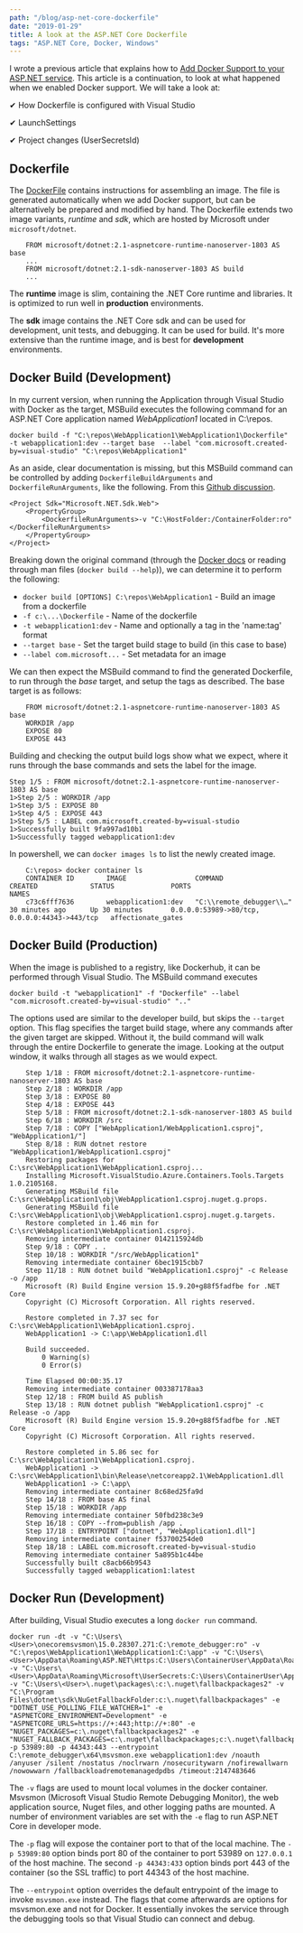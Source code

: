 ```yaml
---
path: "/blog/asp-net-core-dockerfile"
date: "2019-01-29"
title: A look at the ASP.NET Core Dockerfile
tags: "ASP.NET Core, Docker, Windows"
---
```


I wrote a previous article that explains how to [Add Docker Support to your ASP.NET service](./asp-net-core-docker/). This article is a continuation, to look at what happened when we enabled Docker support. We will take a look at:

✔ How Dockerfile is configured with Visual Studio

✔ LaunchSettings

✔ Project changes (UserSecretsId)

## Dockerfile

The [DockerFile](https://docs.docker.com/engine/reference/builder/) contains instructions for assembling an image. The file is generated automatically when we add Docker support, but can be alternatively be prepared and modified by hand. The Dockerfile extends two image variants, *runtime* and *sdk*, which are hosted by Microsoft under `microsoft/dotnet`.

```
    FROM microsoft/dotnet:2.1-aspnetcore-runtime-nanoserver-1803 AS base
    ...
    FROM microsoft/dotnet:2.1-sdk-nanoserver-1803 AS build
    ...
```

The **runtime** image is slim, containing the .NET Core runtime and libraries. It is optimized to run well in **production** environments.

The **sdk** image contains the .NET Core sdk and can be used for development, unit tests, and debugging. It can be used for build. It's more extensive than the runtime image, and is best for **development** environments.

## Docker Build (Development)

In my current version, when running the Application through Visual Studio with Docker as the target, MSBuild executes the following command for an ASP.NET Core application named *WebApplication1* located in C:\repos.

    docker build -f "C:\repos\WebApplication1\WebApplication1\Dockerfile" -t webapplication1:dev --target base  --label "com.microsoft.created-by=visual-studio" "C:\repos\WebApplication1"

As an aside, clear documentation is missing, but this MSBuild command can be controlled by adding `DockerfileBuildArguments` and `DockerfileRunArguments`, like the following. From this [Github discussion](https://github.com/aspnet/Tooling/issues/1074#issuecomment-394533908).

    <Project Sdk="Microsoft.NET.Sdk.Web">
        <PropertyGroup>
            <DockerfileRunArguments>-v "C:\HostFolder:/ContainerFolder:ro"</DockerfileRunArguments>
        </PropertyGroup>
    </Project>

Breaking down the original command (through the [Docker docs](https://docs.docker.com/) or reading through man files (`docker build --help`)), we can determine it to perform the following:

  - `docker build [OPTIONS] C:\repos\WebApplication1` - Build an image from a dockerfile
  - `-f c:\...\Dockerfile` - Name of the dockerfile
  - `-t webapplication1:dev` - Name and optionally a tag in the 'name:tag' format
  - `--target base` - Set the target build stage to build (in this case to base)
  - `--label com.microsoft...` - Set metadata for an image

We can then expect the MSBuild command to find the generated Dockerfile, to run through the *base* target, and setup the tags as described. The base target is as follows:

```
    FROM microsoft/dotnet:2.1-aspnetcore-runtime-nanoserver-1803 AS base
    WORKDIR /app
    EXPOSE 80
    EXPOSE 443
```

Building and checking the output build logs show what we expect, where it runs through the base commands and sets the label for the image.

    Step 1/5 : FROM microsoft/dotnet:2.1-aspnetcore-runtime-nanoserver-1803 AS base
    1>Step 2/5 : WORKDIR /app
    1>Step 3/5 : EXPOSE 80
    1>Step 4/5 : EXPOSE 443
    1>Step 5/5 : LABEL com.microsoft.created-by=visual-studio
    1>Successfully built 9fa997ad10b1
    1>Successfully tagged webapplication1:dev

In powershell, we can `docker images ls` to list the newly created image.

```
    C:\repos> docker container ls
    CONTAINER ID        IMAGE                 COMMAND                    CREATED             STATUS              PORTS                                           NAMES
    c73c6fff7636        webapplication1:dev   "C:\\remote_debugger\\…"   30 minutes ago      Up 30 minutes       0.0.0.0:53989->80/tcp, 0.0.0.0:44343->443/tcp   affectionate_gates
```

## Docker Build (Production)

When the image is published to a registry, like Dockerhub, it can be performed through Visual Studio. The MSBuild command executes

    docker build -t "webapplication1" -f "Dockerfile" --label "com.microsoft.created-by=visual-studio" ".."

The options used are similar to the developer build, but skips the `--target` option. This flag specifies the target build stage, where any commands after the given target are skipped. Without it, the build command will walk through the entire Dockerfile to generate the image. Looking at the output window, it walks through all stages as we would expect.

```
    Step 1/18 : FROM microsoft/dotnet:2.1-aspnetcore-runtime-nanoserver-1803 AS base
    Step 2/18 : WORKDIR /app
    Step 3/18 : EXPOSE 80
    Step 4/18 : EXPOSE 443
    Step 5/18 : FROM microsoft/dotnet:2.1-sdk-nanoserver-1803 AS build
    Step 6/18 : WORKDIR /src
    Step 7/18 : COPY ["WebApplication1/WebApplication1.csproj", "WebApplication1/"]
    Step 8/18 : RUN dotnet restore "WebApplication1/WebApplication1.csproj"
    Restoring packages for C:\src\WebApplication1\WebApplication1.csproj...
    Installing Microsoft.VisualStudio.Azure.Containers.Tools.Targets 1.0.2105168.
    Generating MSBuild file C:\src\WebApplication1\obj\WebApplication1.csproj.nuget.g.props.
    Generating MSBuild file C:\src\WebApplication1\obj\WebApplication1.csproj.nuget.g.targets.
    Restore completed in 1.46 min for C:\src\WebApplication1\WebApplication1.csproj.
    Removing intermediate container 0142115924db
    Step 9/18 : COPY . .
    Step 10/18 : WORKDIR "/src/WebApplication1"
    Removing intermediate container 6bec1915cbb7
    Step 11/18 : RUN dotnet build "WebApplication1.csproj" -c Release -o /app
    Microsoft (R) Build Engine version 15.9.20+g88f5fadfbe for .NET Core
    Copyright (C) Microsoft Corporation. All rights reserved.

    Restore completed in 7.37 sec for C:\src\WebApplication1\WebApplication1.csproj.
    WebApplication1 -> C:\app\WebApplication1.dll

    Build succeeded.
        0 Warning(s)
        0 Error(s)

    Time Elapsed 00:00:35.17
    Removing intermediate container 003387178aa3
    Step 12/18 : FROM build AS publish
    Step 13/18 : RUN dotnet publish "WebApplication1.csproj" -c Release -o /app
    Microsoft (R) Build Engine version 15.9.20+g88f5fadfbe for .NET Core
    Copyright (C) Microsoft Corporation. All rights reserved.

    Restore completed in 5.86 sec for C:\src\WebApplication1\WebApplication1.csproj.
    WebApplication1 -> C:\src\WebApplication1\bin\Release\netcoreapp2.1\WebApplication1.dll
    WebApplication1 -> C:\app\
    Removing intermediate container 8c68ed25fa9d
    Step 14/18 : FROM base AS final
    Step 15/18 : WORKDIR /app
    Removing intermediate container 50fbd238c3e9
    Step 16/18 : COPY --from=publish /app .
    Step 17/18 : ENTRYPOINT ["dotnet", "WebApplication1.dll"]
    Removing intermediate container f53700254de0
    Step 18/18 : LABEL com.microsoft.created-by=visual-studio
    Removing intermediate container 5a895b1c44be
    Successfully built c8acb66b9543
    Successfully tagged webapplication1:latest
```


## Docker Run (Development)

After building, Visual Studio executes a long `docker run` command.

    docker run -dt -v "C:\Users\<User>\onecoremsvsmon\15.0.28307.271:C:\remote_debugger:ro" -v "C:\repos\WebApplication1\WebApplication1:C:\app" -v "C:\Users\<User>\AppData\Roaming\ASP.NET\Https:C:\Users\ContainerUser\AppData\Roaming\ASP.NET\Https:ro" -v "C:\Users\<User>\AppData\Roaming\Microsoft\UserSecrets:C:\Users\ContainerUser\AppData\Roaming\Microsoft\UserSecrets:ro" -v "C:\Users\<User>\.nuget\packages\:c:\.nuget\fallbackpackages2" -v "C:\Program Files\dotnet\sdk\NuGetFallbackFolder:c:\.nuget\fallbackpackages" -e "DOTNET_USE_POLLING_FILE_WATCHER=1" -e "ASPNETCORE_ENVIRONMENT=Development" -e "ASPNETCORE_URLS=https://+:443;http://+:80" -e "NUGET_PACKAGES=c:\.nuget\fallbackpackages2" -e "NUGET_FALLBACK_PACKAGES=c:\.nuget\fallbackpackages;c:\.nuget\fallbackpackages2" -p 53989:80 -p 44343:443 --entrypoint C:\remote_debugger\x64\msvsmon.exe webapplication1:dev /noauth /anyuser /silent /nostatus /noclrwarn /nosecuritywarn /nofirewallwarn /nowowwarn /fallbackloadremotemanagedpdbs /timeout:2147483646

The `-v` flags are used to mount local volumes in the docker container. Msvsmon (Microsoft Visual Studio Remote Debugging Monitor), the web application source, Nuget files, and other logging paths are mounted. A number of environment variables are set with the `-e` flag to run ASP.NET Core in developer mode.

The `-p` flag will expose the container port to that of the local machine. The `-p 53989:80` option binds port 80 of the container to port 53989 on `127.0.0.1` of the host machine. The second `-p 44343:433` option binds port 443 of the container (so the SSL traffic) to port 44343 of the host machine.

The `--entrypoint` option overrides the default entrypoint of the image to invoke `msvsmon.exe` instead. The flags that come afterwards are options for msvsmon.exe and not for Docker. It essentially invokes the service through the debugging tools so that Visual Studio can connect and debug.